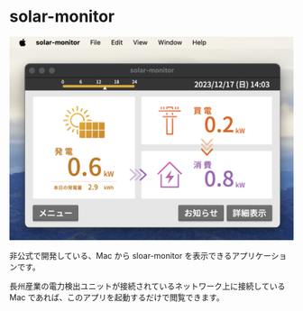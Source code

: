 # solar-monitor

![](sample.png)

非公式で開発している、Mac から sloar-monitor を表示できるアプリケーションです。

長州産業の電力検出ユニットが接続されているネットワーク上に接続している Mac であれば、このアプリを起動するだけで閲覧できます。
